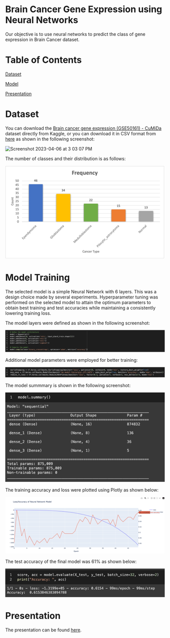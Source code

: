 # Brain Cancer Gene Expression using Neural Networks

Our objective is to use neural networks to predict the class of gene expression in Brain Cancer dataset.

# Table of Contents

[Dataset](#dataset)

[Model](#model-training)

[Presentation](#presentation)

# Dataset

You can download the [Brain cancer gene expression (GSE50161) - CuMiDa](https://www.kaggle.com/datasets/brunogrisci/brain-cancer-gene-expression-cumida) dataset directly from Kaggle, or you can download it in CSV format from [here](https://sbcb.inf.ufrgs.br/cumida) as shown in the following screenshot:

![Screenshot 2023-04-06 at 3 03 07 PM](https://user-images.githubusercontent.com/92266474/230482877-ca8a4463-5517-4d9b-ab08-f86ec51598e3.png)

The number of classes and their distribution is as follows:

![Freq](/Screenshots/freq.png)

# Model Training

The selected model is a simple Neural Network with 6 layers. This was a design choice made by several experiments. Hyperparameter tuning was performed on the selected model to attain the optimum parameters to obtain best training and test accuracies while maintaining a consistently lowering training loss. 

The model layers were defined as shown in the following screenshot:

![model-layers](/Screenshots/model.png)

Additional model parameters were employed for better training:

![model-additional-parameters](/Screenshots/model-additional-parameters.png)

The model summmary is shown in the following screenshot:

![model-summary](/Screenshots/model-summary.png)

The training accuracy and loss were plotted using Plotly as shown below:

![training-acc-loss](/Screenshots/training-acc-loss.png)

The test accuracy of the final model was 61% as shown below:

![test-acc](/Screenshots/test-acc.png)


# Presentation

The presentation can be found [here](/Presentation/BrainCancerPPT.pdf).
